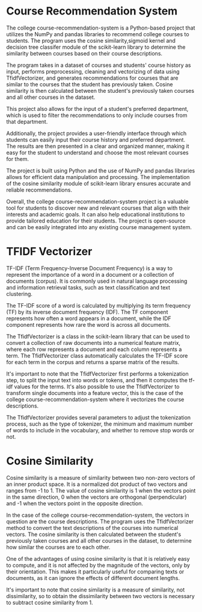 # Course Recommendation System

The college course-recommendation-system is a Python-based project that utilizes the NumPy and pandas libraries to recommend college courses to students. The program uses the cosine similarity,sigmoid kernel and decision tree classifer module of the scikit-learn library to determine the similarity between courses based on their course descriptions.

The program takes in a dataset of courses and students' course history as input, performs preprocessing, cleaning and vectorizing of data using TfidfVectorizer, and generates recommendations for courses that are similar to the courses that the student has previously taken. Cosine similarity is then calculated between the student's previously taken courses and all other courses in the dataset.

This project also allows for the input of a student's preferred department, which is used to filter the recommendations to only include courses from that department.

Additionally, the project provides a user-friendly interface through which students can easily input their course history and preferred department. The results are then presented in a clear and organized manner, making it easy for the student to understand and choose the most relevant courses for them.

The project is built using Python and the use of NumPy and pandas libraries allows for efficient data manipulation and processing. The implementation of the cosine similarity module of scikit-learn library ensures accurate and reliable recommendations.

Overall, the college course-recommendation-system project is a valuable tool for students to discover new and relevant courses that align with their interests and academic goals. It can also help educational institutions to provide tailored education for their students. The project is open-source and can be easily integrated into any existing course management system.

# TFIDF Vectorizer

TF-IDF (Term Frequency-Inverse Document Frequency) is a way to represent the importance of a word in a document or a collection of documents (corpus). It is commonly used in natural language processing and information retrieval tasks, such as text classification and text clustering.

The TF-IDF score of a word is calculated by multiplying its term frequency (TF) by its inverse document frequency (IDF). The TF component represents how often a word appears in a document, while the IDF component represents how rare the word is across all documents.

The TfidfVectorizer is a class in the scikit-learn library that can be used to convert a collection of raw documents into a numerical feature matrix, where each row represents a document and each column represents a term. The TfidfVectorizer class automatically calculates the TF-IDF score for each term in the corpus and returns a sparse matrix of the results.

It's important to note that the TfidfVectorizer first performs a tokenization step, to split the input text into words or tokens, and then it computes the tf-idf values for the terms. It's also possible to use the TfidfVectorizer to transform single documents into a feature vector, this is the case of the college course-recommendation-system where it vectorizes the course descriptions.

The TfidfVectorizer provides several parameters to adjust the tokenization process, such as the type of tokenizer, the minimum and maximum number of words to include in the vocabulary, and whether to remove stop words or not.

# Cosine Similarity 

Cosine similarity is a measure of similarity between two non-zero vectors of an inner product space. It is a normalized dot product of two vectors and ranges from -1 to 1. The value of cosine similarity is 1 when the vectors point in the same direction, 0 when the vectors are orthogonal (perpendicular) and -1 when the vectors point in the opposite direction.

In the case of the college course-recommendation-system, the vectors in question are the course descriptions. The program uses the TfidfVectorizer method to convert the text descriptions of the courses into numerical vectors. The cosine similarity is then calculated between the student's previously taken courses and all other courses in the dataset, to determine how similar the courses are to each other.

One of the advantages of using cosine similarity is that it is relatively easy to compute, and it is not affected by the magnitude of the vectors, only by their orientation. This makes it particularly useful for comparing texts or documents, as it can ignore the effects of different document lengths.

It's important to note that cosine similarity is a measure of similarity, not dissimilarity, so to obtain the dissimilarity between two vectors is necessary to subtract cosine similarity from 1.

